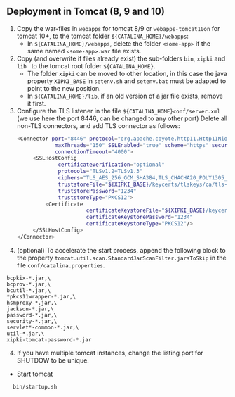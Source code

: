Deployment in Tomcat (8, 9 and 10)
----
1. Copy the war-files in `webapps` for tomcat 8/9 or `webapps-tomcat10on` for tomcat 10+,
   to the tomcat folder `${CATALINA_HOME}/webapps`:
    - In `${CATALINA_HOME}/webapps`, delete the folder `<some-app>` if the same named `<some-app>.war` file exists.
2. Copy (and overwrite if files already exist) the sub-folders `bin`, `xipki` and `lib `
   to the tomcat root folder `${CATALINA_HOME}`.
    - The folder `xipki` can be moved to other location, in this case the java property `XIPKI_BASE` in
      `setenv.sh` and `setenv.bat` must be adapted to point to the new position.
    - In `${CATALINA_HOME}/lib`, if an old version of a jar file exists, remove it first.
3. Configure the TLS listener in the file
   `${CATALINA_HOME}conf/server.xml` (we use here the port 8446, can be changed to any other port)
   Delete all non-TLS connectors, and add TLS connector as follows:
   ```sh
   <Connector port="8446" protocol="org.apache.coyote.http11.Http11Nio2Protocol"
               maxThreads="150" SSLEnabled="true" scheme="https" secure="true"
               connectionTimeout="4000">
        <SSLHostConfig
                certificateVerification="optional"
                protocols="TLSv1.2+TLSv1.3"
                ciphers="TLS_AES_256_GCM_SHA384,TLS_CHACHA20_POLY1305_SHA256,TLS_AES_128_GCM_SHA256,TLS_AES_128_CCM_8_SHA256,TLS_AES_128_CCM_SHA256,TLS_ECDHE_ECDSA_WITH_AES_128_GCM_SHA256,TLS_ECDHE_ECDSA_WITH_AES_128_CBC_SHA256, TLS_ECDHE_RSA_WITH_AES_128_GCM_SHA256, TLS_ECDHE_RSA_WITH_AES_128_CBC_SHA256"
                truststoreFile="${XIPKI_BASE}/keycerts/tlskeys/ca/tls-ca-cert.p12"
                truststorePassword="1234"
                truststoreType="PKCS12">
            <Certificate
                         certificateKeystoreFile="${XIPKI_BASE}/keycerts/tlskeys/server/tls-server.p12"
                         certificateKeystorePassword="1234"
                         certificateKeystoreType="PKCS12"/>
        </SSLHostConfig>
   </Connector>
   ``` 
3. (optional) To accelerate the start process, append the following block to the property
`tomcat.util.scan.StandardJarScanFilter.jarsToSkip` in the file `conf/catalina.properties`.

```
bcpkix-*.jar,\
bcprov-*.jar,\
bcutil-*.jar,\
*pkcs11wrapper-*.jar,\
hsmproxy-*.jar,\
jackson-*.jar,\
password-*.jar,\
security-*.jar,\
servlet*-common-*.jar,\
util-*.jar,\
xipki-tomcat-password-*.jar
```

4. If you have multiple tomcat instances, change the listing port for SHUTDOW to be unique.

- Start tomcat

```sh
  bin/startup.sh
```
